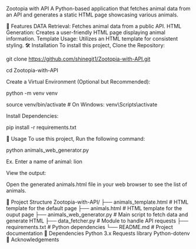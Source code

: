 Zootopia with API
A Python-based application that fetches animal data from an API and generates a static HTML page showcasing various animals.

📌 Features
DATA Retrieval: Fetches animal data from a public API.
HTML Generation: Creates a user-friendly HTML page displaying animal information.
Template Usage: Utilizes an HTML template for consistent styling.
🛠️ Installation
To install this project, Clone the Repository:

git clone https://github.com/shinegit1/Zootopia-with-API.git

cd Zootopia-with-API

Create a Virtual Environment (Optional but Recommended):

python -m venv venv

source venv/bin/activate # On Windows: venv\Scripts\activate

Install Dependencies:

pip install -r requirements.txt

🚀 Usage
To use this project, Run the following command:

python animals_web_generator.py

Ex. Enter a name of animal: lion

View the output:

Open the generated animals.html file in your web browser to see the list of animals.

📁 Project Structure
Zootopia-with-API/
├── animals_template.html       # HTML template for the default page
├── animals.html                # HTML template for the ouput page
├── animals_web_generator.py    # Main script to fetch data and generate HTML
├── data_fetcher.py             # Module to handle API requests
├── requirements.txt            # Python dependencies
└── README.md                   # Project documentation
🐍 Dependencies
Python 3.x
Requests library
Python-dotenv
🙌 Acknowledgements
